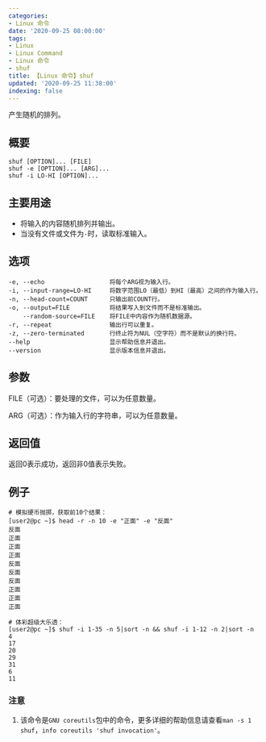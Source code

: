 ```yaml
---
categories:
- Linux 命令
date: '2020-09-25 08:00:00'
tags:
- Linux
- Linux Command
- Linux 命令
- shuf
title: 【Linux 命令】shuf
updated: '2020-09-25 11:38:00'
indexing: false
---
```


产生随机的排列。

## 概要

```shell
shuf [OPTION]... [FILE]
shuf -e [OPTION]... [ARG]...
shuf -i LO-HI [OPTION]...
```

## 主要用途

- 将输入的内容随机排列并输出。
- 当没有文件或文件为`-`时，读取标准输入。

## 选项

```shell
-e, --echo                  将每个ARG视为输入行。
-i, --input-range=LO-HI     将数字范围LO（最低）到HI（最高）之间的作为输入行。
-n, --head-count=COUNT      只输出前COUNT行。
-o, --output=FILE           将结果写入到文件而不是标准输出。
    --random-source=FILE    将FILE中内容作为随机数据源。
-r, --repeat                输出行可以重复。
-z, --zero-terminated       行终止符为NUL（空字符）而不是默认的换行符。
--help                      显示帮助信息并退出。
--version                   显示版本信息并退出。
```

## 参数

FILE（可选）：要处理的文件，可以为任意数量。

ARG（可选）：作为输入行的字符串，可以为任意数量。

## 返回值

返回0表示成功，返回非0值表示失败。

## 例子

```shell
# 模拟硬币抛掷，获取前10个结果：
[user2@pc ~]$ head -r -n 10 -e "正面" -e "反面"
反面
正面
正面
正面
反面
反面
反面
正面
正面
正面
```

```shell
# 体彩超级大乐透：
[user2@pc ~]$ shuf -i 1-35 -n 5|sort -n && shuf -i 1-12 -n 2|sort -n
4
17
20
29
31
6
11
```


### 注意

1. 该命令是`GNU coreutils`包中的命令，更多详细的帮助信息请查看`man -s 1 shuf`，`info coreutils 'shuf invocation'`。

<!-- Linux命令行搜索引擎：https://jaywcjlove.github.io/linux-command/ -->
